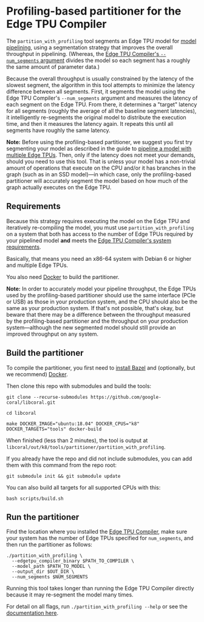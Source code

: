 # Profiling-based partitioner for the Edge TPU Compiler

The `partition_with_profiling` tool segments an Edge TPU model for
[model pipelining](https://coral.ai/docs/edgetpu/pipeline/), using a
segmentation strategy that improves the overall throughput in pipelining.
(Whereas, the [Edge TPU Compiler's `--num_segments`
argument](https://coral.ai/docs/edgetpu/pipeline/#segment-a-model)
divides the model so each segment has a roughly the same amount of parameter
data.)

Because the overall throughput is usually constrained by the latency of the
slowest segment, the algorithm in this tool attempts to minimize the latency
difference between all segments. First, it segments the model using the Edge TPU
Compiler's `--num_segments` argument and measures the latency of each segment on
the Edge TPU. From there, it determines a "target" latency for all segments
(roughly the average of all the baseline segment latencies), it intelligently
re-segments the original model to distribute the execution time, and then it
measures the latency again. It repeats this until all segments have roughly the
same latency.

**Note:** Before using the profiling-based partitioner, we suggest you first try
segmenting your model as described in the guide to [pipeline a model with
multiple Edge TPUs](https://coral.ai/docs/edgetpu/pipeline/). Then, only if the
latency does not meet your demands, should you need to use this tool. That is
unless your model has a non-trivial amount of operations that execute on the CPU
and/or it has branches in the graph (such as in an SSD model)—in which case,
only the profiling-based partitioner will accurately segment the model based on
how much of the graph actually executes on the Edge TPU.

## Requirements

Because this strategy requires executing the model on the Edge TPU and
iteratively re-compiling the model, you must use `partition_with_profiling`
on a system that both has access to the number of Edge TPUs required by your
pipelined model **and** meets the [Edge TPU Compiler's system
requirements](https://coral.ai/docs/edgetpu/compiler/#system-requirements).

Basically, that means you need an x86-64 system with Debian 6 or higher
and multiple Edge TPUs.

You also need [Docker](https://docs.docker.com/get-docker/) to build the
partitioner.

**Note:** In order to accurately model your pipeline throughput, the Edge TPUs
used by the profiling-based partitioner should use the same interface (PCIe or
USB) as those in your production system, and the CPU should also be the same as
your production system. If that's not possible, that's okay, but beware that
there may be a difference between the throughput measured by the profiling-based
partitioner and the throughput on your production system—although the new
segmented model should still provide an improved throughput on any system.

## Build the partitioner

To compile the partitioner, you first need to
[install Bazel](https://docs.bazel.build/versions/master/install.html) and
(optionally, but we recommend) [Docker](https://docs.docker.com/install/).

Then clone this repo with submodules and build the tools:

```
git clone --recurse-submodules https://github.com/google-coral/libcoral.git

cd libcoral

make DOCKER_IMAGE="ubuntu:18.04" DOCKER_CPUS="k8" DOCKER_TARGETS="tools" docker-build
```

When finished (less than 2 minutes), the tool is output at
`libcoral/out/k8/tools/partitioner/partition_with_profiling`.

If you already have the repo and did not include submodules,
you can add them with this command from the repo root:

```
git submodule init && git submodule update
```

You can also build all targets for all supported CPUs with this:

```
bash scripts/build.sh
```


## Run the partitioner

Find the location where you installed the
[Edge TPU Compiler](https://coral.ai/docs/edgetpu/compiler/), make sure your
system has the number of Edge TPUs specified for `num_segments`, and then
run the partitioner as follows:

```
./partition_with_profiling \
  --edgetpu_compiler_binary $PATH_TO_COMPILER \
  --model_path $PATH_TO_MODEL \
  --output_dir $OUT_DIR \
  --num_segments $NUM_SEGMENTS
```

Running this tool takes longer than running the Edge TPU Compiler directly
because it may re-segment the model many times.

For detail on all flags, run `./partition_with_profiling --help` or see the
[documentation here](/docs/edgetpu/compiler/#profiling-partitioner).

